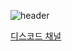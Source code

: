 ![header](https://capsule-render.vercel.app/api?type=waving&color=gradient&height=200&section=header&text=hyunki&fontSize=90)

[디스코드 채널](https://discord.gg/XyvAh9rFF4)
